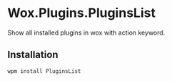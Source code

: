 # Wox.Plugins.PluginsList

Show all installed plugins in wox with action keyword.

## Installation

`wpm install PluginsList`

